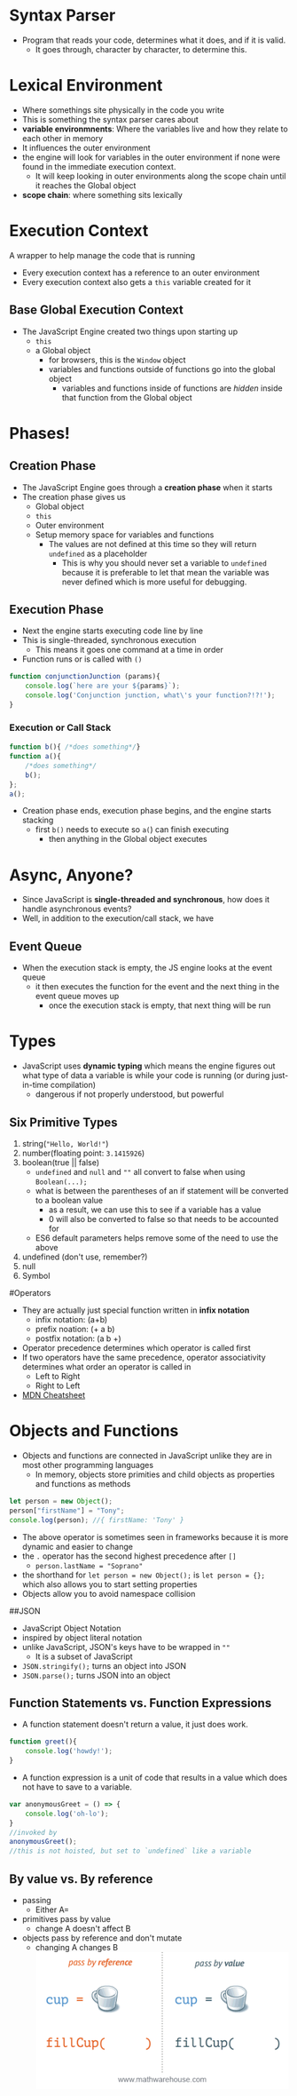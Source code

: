 # Syntax Parser
* Program that reads your code, determines what it does, and if it is valid.
  * It goes through, character by character, to determine this.

# Lexical Environment
* Where somethings site physically in the code you write
* This is something the syntax parser cares about
* **variable environmnents**: Where the variables live and how they relate to each other in memory
* It influences the outer environment 
* the engine will look for variables in the outer environment if none were found in the immediate execution context.
  * It will keep looking in outer environments along the scope chain until it reaches the Global object
* **scope chain**: where something sits lexically

# Execution Context
A wrapper to help manage the code that is running
* Every execution context has a reference to an outer environment
* Every execution context also gets a `this` variable created for it
## Base Global Execution Context
* The JavaScript Engine created two things upon starting up
  * `this`
  * a Global object
    * for browsers, this is the `Window` object
    * variables and functions outside of functions go into the global object
      * variables and functions inside of functions are *hidden* inside that function from the Global object

# Phases!
## Creation Phase
* The JavaScript Engine goes through a **creation phase** when it starts
* The creation phase gives us
  * Global object
  * `this`
  * Outer environment
  * Setup memory space for variables and functions
    * The values are not defined at this time so they will return `undefined` as a placeholder
      * This is why you should never set a variable to `undefined` because it is preferable to let that mean the variable was never defined which is more useful for debugging.
## Execution Phase
* Next the engine starts executing code line by line
* This is single-threaded, synchronous execution
  * This means it goes one command at a time in order
* Function runs or is called with `()`
```javascript
function conjunctionJunction (params){
    console.log(`here are your ${params}`);
    console.log('Conjunction junction, what\'s your function?!?!');
}
```
### Execution or Call Stack
```javascript
function b(){ /*does something*/}
function a(){ 
    /*does something*/
    b();
};
a();
```
* Creation phase ends, execution phase begins, and the engine starts stacking
  * first `b()` needs to execute so `a(`) can finish executing
    * then anything in the Global object executes

# Async, Anyone?
* Since JavaScript is **single-threaded and synchronous**, how does it handle asynchronous events?
* Well, in addition to the execution/call stack, we have
## Event Queue
* When the execution stack is empty, the JS engine looks at the event queue
  * it then executes the function for the event and the next thing in the event queue moves up
    * once the execution stack is empty, that next thing will be run


# Types
* JavaScript uses **dynamic typing** which means the engine figures out what type of data a variable is while your code is running (or during just-in-time compilation)
  * dangerous if not properly understood, but powerful
## Six Primitive Types
1. string(`"Hello, World!"`)
2. number(floating point: `3.1415926`)
3. boolean(true || false)
    * `undefined` and `null` and `""` all convert to false when using `Boolean(...);`
    * what is between the parentheses of an if statement will be converted to a boolean value
      * as a result, we can use this to see if a variable has a value
      * 0 will also be converted to false so that needs to be accounted for
    * ES6 default parameters helps remove some of the need to use the above
4. undefined (don't use, remember?)
5. null
6. Symbol

#Operators
* They are actually just special function written in **infix notation**
  * infix notation: (a+b)
  * prefix noation: (+ a b)
  * postfix notation: (a b +)
* Operator precedence determines which operator is called first
* If two operators have the same precedence, operator associativity determines what order an operator is called in
  * Left to Right
  * Right to Left
* [MDN Cheatsheet](https://developer.mozilla.org/en-US/docs/Web/JavaScript/Reference/Operators/Operator_Precedence)

# Objects and Functions
* Objects and functions are connected in JavaScript unlike they are in most other programming languages
  * In memory, objects store primities and child objects as properties and functions as methods
```javascript
let person = new Object();
person["firstName"] = "Tony";
console.log(person); //{ firstName: 'Tony' }
```
* The above operator is sometimes seen in frameworks because it is more dynamic and easier to change
* the `.` operator has the second highest precedence after `[]`
  * `person.lastName = "Soprano"`
* the shorthand for `let person = new Object();` is `let person = {};` which also allows you to start setting properties
* Objects allow you to avoid namespace collision

##JSON
* JavaScript Object Notation
* inspired by object literal notation
* unlike JavaScript, JSON's keys have to be wrapped in `""`
  * It is a subset of JavaScript
* `JSON.stringify();` turns an object into JSON
* `JSON.parse();` turns JSON into an object

## Function Statements vs. Function Expressions
* A function statement doesn't return a value, it just does work.
```javascript
function greet(){
    console.log('howdy!');
}
```
* A function expression is a unit of code that results in a value which does not have to save to a variable.
```javascript
var anonymousGreet = () => {
    console.log('oh-lo');
}
//invoked by
anonymousGreet();
//this is not hoisted, but set to `undefined` like a variable
```

## By value vs. By reference
* passing
  * Either A=
* primitives pass by value 
  * change A doesn't affect B
* objects pass by reference and don't mutate
  * changing A changes B
![reference-vs-value](images/pass-by-reference-vs-pass-by-value-animation.gif)